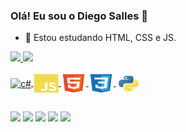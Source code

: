 ### Olá! Eu sou o Diego Salles :wave:	

- 🌱 Estou estudando HTML, CSS e JS.

<div>
   <a href="https://github.com/berforan">
   <img height="180em" src="https://github-readme-stats.vercel.app/api?username=berforan&show_icons=true&theme=tokyonight&include_all_commits=true&count_private=true"/>
   <img h<eight="180em" src="https://github-readme-stats.vercel.app/api/top-langs/?username=berforan&layout=compact&langs_count=6&theme=tokyonight"/>
</div>

<div style="display: inline_block"><br>
   
  <img align="center" alt="c#" height="30" width="40" src="https://cdn.jsdelivr.net/gh/devicons/devicon/icons/csharp/csharp-original.svg">      
  <img align="center" alt="Js" height="30" width="40" src="https://raw.githubusercontent.com/devicons/devicon/master/icons/javascript/javascript-plain.svg">
  <img align="center" alt="HTML" height="30" width="40" src="https://raw.githubusercontent.com/devicons/devicon/master/icons/html5/html5-original.svg">
  <img align="center" alt="CSS" height="30" width="40" src="https://raw.githubusercontent.com/devicons/devicon/master/icons/css3/css3-original.svg">
  <img align="center" alt="PYTHON" height="30" width="40" src="https://raw.githubusercontent.com/devicons/devicon/master/icons/python/python-original.svg">

##
</div>

<div>
<a href="https://www.instagram.com/diegosallesc/" target="_blank"><img src="https://img.shields.io/badge/-Instagram-%23E4405F?style=for-the-badge&logo=instagram&logoColor=white" target="_blank"></a>
<a href = "mailto:diegosaleschaves@gmail.com"><img src="https://img.shields.io/badge/-Gmail-D14836?style=for-the-badge&logo=gmail&logoColor=white" target="_blank"></a>
<a href="https://www.linkedin.com/in/diego-salles-chaves-24467655/" target="_blank"><img src="https://img.shields.io/badge/-LinkedIn-%230077B5?style=for-the-badge&logo=linkedin&logoColor=white" target="_blank"></a> 
 <a href="https://discord.gg/yZ6PsfQp" target="_blank"><img src="https://img.shields.io/badge/Discord-7289DA?style=for-the-badge&logo=discord&logoColor=white" target="_blank"></a> 
<a href="https://twitter.com/Diegosa50501310" target="_blank"><img src="https://img.shields.io/badge/Twitter-1DA1F2?style=for-the-badge&logo=twitter&logoColor=white" target="_blank"></a> 
</div>
